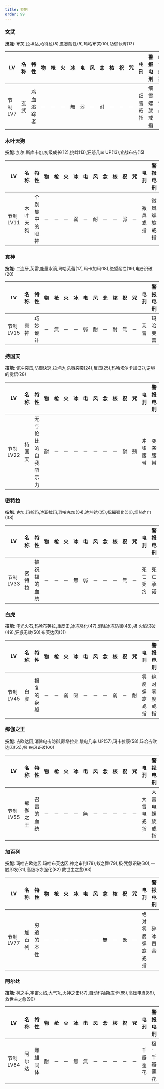 ```yaml
---
title: 节制
order: 99
---
```


### 玄武

**技能**: 布芙,拉坤达,帕特拉(8),遗忘耐性(9),玛哈布芙(10),防御诀窍(12)

| LV       | 名称 | 特性       | 物  | 枪  | 火  | 冰  | 电  | 风  | 念  | 核  | 祝  | 咒  | 电刑     | 警报电刑     | 装备类型 |
| -------- | ---- | ---------- | --- | --- | --- | --- | --- | --- | --- | --- | --- | --- | -------- | ------------ | -------- |
| 节制 LV7 | 玄武 | 冷血追踪者 | －  | －  | －  | 無  | 弱  | －  | 耐  | －  | －  | －  | 细雪戒指 | 细雪螺旋戒指 | 饰品     |

### 木叶天狗

**技能**: 加尔,斯库卡加,初级成长(12),挑衅(13),狂怒几率 UP(13),宣战布告(15)

| LV        | 名称     | 特性           | 物  | 枪  | 火  | 冰  | 电  | 风  | 念  | 核  | 祝  | 咒  | 电刑     | 警报电刑     | 装备类型 |
| --------- | -------- | -------------- | --- | --- | --- | --- | --- | --- | --- | --- | --- | --- | -------- | ------------ | -------- |
| 节制 LV11 | 木叶天狗 | 个别集中的眼神 | －  | －  | －  | 弱  | －  | 耐  | －  | －  | 弱  | －  | 微风戒指 | 微风螺旋戒指 | 饰品     |

### 真神

**技能**: 二连牙,芙雷,能量水滴,玛哈芙蕾(17),玛卡加玛(18),绝望耐性(19),电击识破(20)

| LV        | 名称 | 特性     | 物  | 枪  | 火  | 冰  | 电  | 风  | 念  | 核  | 祝  | 咒  | 电刑 | 警报电刑 | 装备类型 |
| --------- | ---- | -------- | --- | --- | --- | --- | --- | --- | --- | --- | --- | --- | ---- | -------- | -------- |
| 节制 LV15 | 真神 | 巧妙诡计 | －  | 無  | －  | －  | 弱  | 耐  | －  | 耐  | 無  | －  | 芙雷 | 玛哈芙蕾 | 技能卡   |

### 持国天

**技能**: 俯冲突击,防御诀窍,拉坤达,杀戮突袭(24),反击(25),玛哈塔尔卡加(27),逆境的觉悟(28)

| LV        | 名称   | 特性                 | 物  | 枪  | 火  | 冰  | 电  | 风  | 念  | 核  | 祝  | 咒  | 电刑     | 警报电刑 | 装备类型 |
| --------- | ------ | -------------------- | --- | --- | --- | --- | --- | --- | --- | --- | --- | --- | -------- | -------- | -------- |
| 节制 LV22 | 持国天 | 无与伦比的自我暗示力 | 耐  | －  | －  | －  | －  | －  | －  | －  | 耐  | 弱  | 冲锋腰带 | 突袭腰带 | 饰品     |

### 密特拉

**技能**: 克加,玛翰玛,迪亚拉玛,玛哈克加(34),迪坤达(35),祝福强化(36),炽热之门(38)

| LV        | 名称   | 特性         | 物  | 枪  | 火  | 冰  | 电  | 风  | 念  | 核  | 祝  | 咒  | 电刑     | 警报电刑 | 装备类型 |
| --------- | ------ | ------------ | --- | --- | --- | --- | --- | --- | --- | --- | --- | --- | -------- | -------- | -------- |
| 节制 LV33 | 密特拉 | 被祝福的血统 | －  | －  | －  | 無  | 弱  | －  | －  | －  | 無  | －  | 死亡契约 | 死亡承诺 | 春近战   |

### 白虎

**技能**: 电光火石,玛哈布芙拉,重反击,冰冻强化(47),消除冰冻防御(48),极·火焰识破(49),狂怒无效(50),布芙达因(51)

| LV        | 名称 | 特性       | 物  | 枪  | 火  | 冰  | 电  | 风  | 念  | 核  | 祝  | 咒  | 电刑         | 警报电刑     | 装备类型 |
| --------- | ---- | ---------- | --- | --- | --- | --- | --- | --- | --- | --- | --- | --- | ------------ | ------------ | -------- |
| 节制 LV45 | 白虎 | 报复的身躯 | －  | －  | 弱  | 吸  | －  | －  | －  | 弱  | －  | 耐  | 零度螺旋戒指 | 绝对零度戒指 | 饰品     |

### 那伽之王

**技能**: 吉欧达因,消除电击防御,颠塔拉弗,触电几率 UP(57),玛卡拉康(58),玛哈吉欧达因(59),极·疾风识破(60)

| LV        | 名称     | 特性       | 物  | 枪  | 火  | 冰  | 电  | 风  | 念  | 核  | 祝  | 咒  | 电刑       | 警报电刑       | 装备类型 |
| --------- | -------- | ---------- | --- | --- | --- | --- | --- | --- | --- | --- | --- | --- | ---------- | -------------- | -------- |
| 节制 LV55 | 那伽之王 | 召雷的血统 | －  | －  | －  | －  | 無  | －  | －  | －  | －  | －  | 大雷电戒指 | 大雷电螺旋戒指 | 饰品     |

### 加百列

**技能**: 玛哈吉欧达因,玛哈布芙达因,神之审判(78),蚁之舞(79),极·咒怨识破(80),一触即发(81),高级冰冻强化(82),救世主之愈(83)

| LV        | 名称   | 特性       | 物  | 枪  | 火  | 冰  | 电  | 风  | 念  | 核  | 祝  | 咒  | 电刑             | 警报电刑 | 装备类型 |
| --------- | ------ | ---------- | --- | --- | --- | --- | --- | --- | --- | --- | --- | --- | ---------------- | -------- | -------- |
| 节制 LV77 | 加百列 | 穷追的本性 | －  | －  | －  | －  | －  | －  | 無  | －  | 吸  | －  | 绝对零度螺旋戒指 | 碎冰百合 | 饰品     |

### 阿尔达

**技能**: 神之手,宇宙火焰,大气功,火神之击(87),自动玛哈斯库卡(88),高压电流(89),救世主之愈(90)

| LV        | 名称   | 特性     | 物  | 枪  | 火  | 冰  | 电  | 风  | 念  | 核  | 祝  | 咒  | 电刑     | 警报电刑    | 装备类型 |
| --------- | ------ | -------- | --- | --- | --- | --- | --- | --- | --- | --- | --- | --- | -------- | ----------- | -------- |
| 节制 LV84 | 阿尔达 | 雌雄同体 | 耐  | －  | －  | 無  | 無  | －  | －  | －  | －  | －  | 千瓣莲花 | 极·千瓣莲花 | 芳泽远程 |
